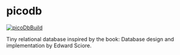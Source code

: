 # picodb
[![picoDbBuild](https://github.com/SarthakMakhija/picodb/actions/workflows/build.yml/badge.svg)](https://github.com/SarthakMakhija/picodb/actions/workflows/build.yml)

Tiny relational database inspired by the book: Database design and implementation by Edward Sciore.
